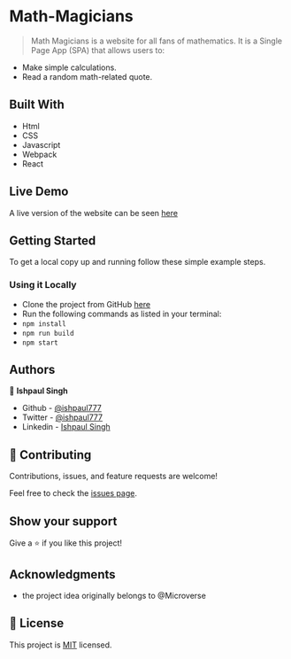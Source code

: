 # Math-Magicians

 > Math Magicians is a website for all fans of mathematics. It is a Single Page App (SPA) that allows users to:
- Make simple calculations.
- Read a random math-related quote.

## Built With

- Html
- CSS
- Javascript
- Webpack
- React

## Live Demo

A live version of the website can be seen [here](https://ishpaul777.github.io/MATH-MAGICIANS/)

## Getting Started

To get a local copy up and running follow these simple example steps.

### Using it Locally

- Clone the project from GitHub [here](git@github.com:ishpaul777/MATH-MAGICIANS.git)
- Run the following commands as listed in your terminal:
- `npm install`
- `npm run build`
- `npm start`

## Authors

👤 **Ishpaul Singh**

- Github - [@ishpaul777](https://github.com/ishpaul777)
- Twitter - [@ishpaul777](https://twitter.com/ishpaul777)
- Linkedin - [Ishpaul Singh](https://www.linkedin.com/in/ishpaul-singh-264590226/)

## 🤝 Contributing

Contributions, issues, and feature requests are welcome!

Feel free to check the [issues page](../../issues/).

## Show your support

Give a ⭐️ if you like this project!

## Acknowledgments
- the project idea originally belongs to @Microverse

## 📝 License

This project is [MIT](./MIT.md) licensed.
